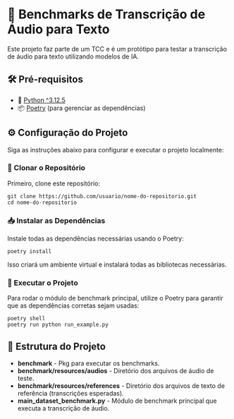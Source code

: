 # 🎤 Benchmarks de Transcrição de Áudio para Texto

Este projeto faz parte de um TCC e é um protótipo para testar a transcrição de áudio para texto utilizando modelos de IA.

## 🛠️ Pré-requisitos

- 🐍 [Python ^3.12.5](https://www.python.org/downloads/)
- 📦 [Poetry](https://python-poetry.org/docs/#installation) (para gerenciar as dependências)

## ⚙️ Configuração do Projeto

Siga as instruções abaixo para configurar e executar o projeto localmente:

### 🔶 Clonar o Repositório

Primeiro, clone este repositório:

```shell
git clone https://github.com/usuario/nome-do-repositorio.git
cd nome-do-repositorio
```

### 📥 Instalar as Dependências

Instale todas as dependências necessárias usando o Poetry:

```shell
poetry install
```

Isso criará um ambiente virtual e instalará todas as bibliotecas necessárias.

### 🚀 Executar o Projeto

Para rodar o módulo de benchmark principal, utilize o Poetry para garantir que as dependências corretas sejam usadas:

```shell
poetry shell
poetry run python run_example.py
```

## 📁 Estrutura do Projeto

- **benchmark** - Pkg para executar os benchmarks.
- **benchmark/resources/audios** - Diretório dos arquivos de áudio de teste.
- **benchmark/resources/references** - Diretório dos arquivos de texto de referência (transcrições esperadas).
- **main_dataset_benchmark.py** - Módulo de benchmark principal que executa a transcrição de áudio.
